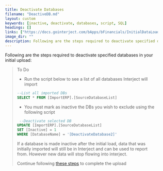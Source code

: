 ```yaml
---
title: Deactivate Databases
filename: "DeactiveDB.md"
layout: custom
keywords: [inactive, deactivate, databases, script, SQL]
headings: []
links: ["https://docs.gointerject.com/bApps/bFinancials/InitialDataLoad.html#begin-data-load"]
image_dir: ""
description: Following are the steps required to deactivate specified databases in your initial upload.
---
```


Following are the steps required to deactivate specified databases in your initial upload:

> To Do
>
>  - Run the script below to see a list of all databases Interject will import
>  ```SQL
> --List all imported DBs
> SELECT * FROM [ImportERP].[SourceDatabaseList]
>  ```
>
>  - You must mark as inactive the DBs you wish to exclude using the following script
> ```SQL
>  --Deactivate selected DB
> UPDATE [ImportERP].[SourceDatabaseList]
> SET [Inactive] = 1 
> WHERE [DatabaseName] = '[DeactivateDatabase2]'
>```
> If a database is made inactive after the initial load, data that was initially imported will still be in Interject and can be used to report from. However new data will stop flowing into interject.
>
> Continue following [these steps](https://docs.gointerject.com/bApps/bFinancials/InitialDataLoad.html#begin-data-load) to complete the upload